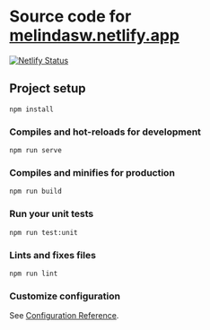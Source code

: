 # Source code for [melindasw.netlify.app]()

[![Netlify Status](https://api.netlify.com/api/v1/badges/cf53765e-60ba-41c3-9460-c9f62a444361/deploy-status)](https://app.netlify.com/sites/melindasw/deploys)

## Project setup
```
npm install
```

### Compiles and hot-reloads for development
```
npm run serve
```

### Compiles and minifies for production
```
npm run build
```

### Run your unit tests
```
npm run test:unit
```

### Lints and fixes files
```
npm run lint
```

### Customize configuration
See [Configuration Reference](https://cli.vuejs.org/config/).
